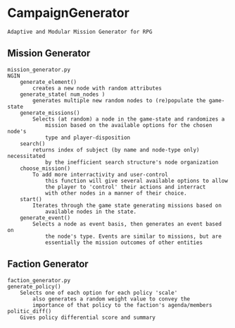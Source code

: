 # CampaignGenerator
	Adaptive and Modular Mission Generator for RPG

## Mission Generator
	mission_generator.py
	NGIN
		generate_element()
			creates a new node with random attributes 
		generate_state( num_nodes )
			generates multiple new random nodes to (re)populate the game-state
		generate_missions()
			Selects (at random) a node in the game-state and randomizes a
                mission based on the available options for the chosen node's
                type and player-disposition
		search()
			returns index of subject (by name and node-type only) necessitated 
				by the inefficient search structure's node organization
		choose_mission()
			To add more interractivity and user-control
                this function will give several available options to allow
                the player to 'control' their actions and interract
                with other nodes in a manner of their choice.
		start()
			Iterates through the game state generating missions based on
                available nodes in the state.
		generate_event()
			Selects a node as event basis, then generates an event based on 
                the node's type. Events are similar to missions, but are
                essentially the mission outcomes of other entities

## Faction Generator
	faction_generator.py
	generate_policy()
		Selects one of each option for each policy 'scale'
            also generates a random weight value to convey the
            importance of that policy to the faction's agenda/members
	politic_diff()
		Gives policy differential score and summary

